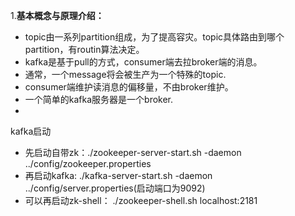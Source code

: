 1.**基本概念与原理介绍：**
- topic由一系列partition组成，为了提高容灾。topic具体路由到哪个partition，有routin算法决定。
- kafka是基于pull的方式，consumer端去拉broker端的消息。
- 通常，一个message将会被生产为一个特殊的topic.
- consumer端维护读消息的偏移量，不由broker维护。
- 一个简单的kafka服务器是一个broker.
- 

kafka启动
- 先启动自带zk：./zookeeper-server-start.sh -daemon ../config/zookeeper.properties
- 再启动kafka: ./kafka-server-start.sh -daemon ../config/server.properties(启动端口为9092)
- 可以再启动zk-shell：  ./zookeeper-shell.sh localhost:2181

